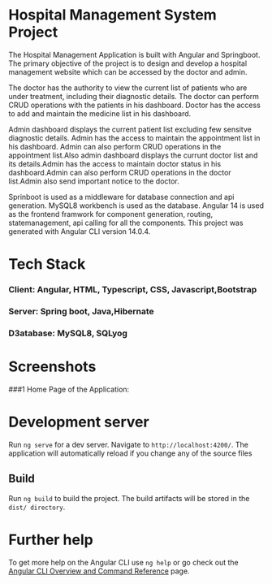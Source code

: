 # Hospital Management System Project

The Hospital Management Application is built with Angular and Springboot. The primary objective of the project is to design and develop a hospital management website which can be accessed by the doctor and admin.

The doctor has the authority to view the current list of patients who are under treatment, including their diagnostic details. The doctor can perform CRUD operations with the patients in his dashboard. Doctor has the access to add and maintain the medicine list in his dashboard.

Admin dashboard displays the current patient list excluding few sensitve diagnostic details. Admin has the access to maintain the appointment list in his dashboard. Admin can also perform CRUD operations in the appointment list.Also admin dashboard displays the currunt doctor list and its details.Admin has the access to maintain doctor status in his dashboard.Admin can also perform CRUD operations in the doctor list.Admin also send important notice to the doctor.

Sprinboot is used as a middleware for database connection and api generation. MySQL8 workbench is used as the database. Angular 14 is used as the frontend framwork for component generation, routing, statemanagement, api calling for all the components. This project was generated with Angular CLI version 14.0.4.


# Tech Stack
### Client: Angular, HTML, Typescript, CSS, Javascript,Bootstrap

### Server: Spring boot, Java,Hibernate

### D3atabase: MySQL8, SQLyog

# Screenshots

###1 Home Page of the Application:
# Development server
Run  `ng serve` for a dev server. Navigate to `http://localhost:4200/`. The application will automatically reload if you change any of the source files

## Build
Run `ng build` to build the project. The build artifacts will be stored in the `dist/ directory`.

# Further help
To get more help on the Angular CLI use `ng help` or go check out the [Angular CLI Overview and Command Reference](https://angular.io/cli) page.
